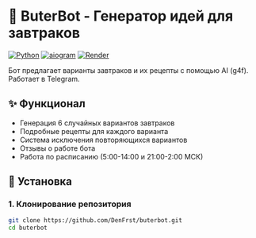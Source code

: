 # 🍳 ButerBot - Генератор идей для завтраков

[![Python](https://img.shields.io/badge/Python-3.9+-blue.svg)](https://python.org)
[![aiogram](https://img.shields.io/badge/aiogram-3.x-blue.svg)](https://docs.aiogram.dev/)
[![Render](https://img.shields.io/badge/Deployed_on-Render-46b3e6.svg)](https://render.com)

Бот предлагает варианты завтраков и их рецепты с помощью AI (g4f). Работает в Telegram.

## ✨ Функционал
- Генерация 6 случайных вариантов завтраков
- Подробные рецепты для каждого варианта
- Система исключения повторяющихся вариантов
- Отзывы о работе бота
- Работа по расписанию (5:00-14:00 и 21:00-2:00 МСК)

## 🚀 Установка

### 1. Клонирование репозитория
```bash
git clone https://github.com/DenFrst/buterbot.git
cd buterbot
